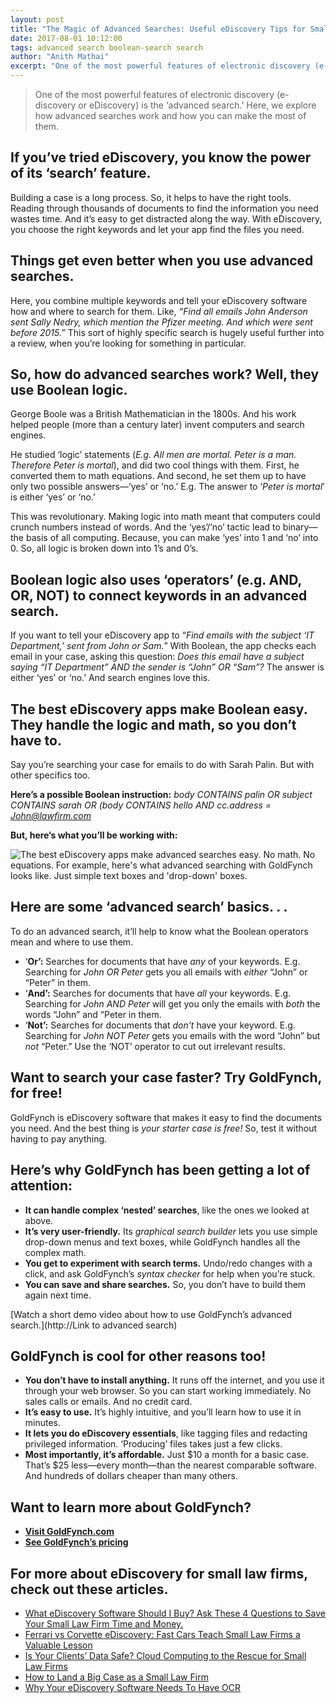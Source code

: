 ```yaml
---
layout: post
title: "The Magic of Advanced Searches: Useful eDiscovery Tips for Small Law Firms"
date: 2017-08-01 10:12:00
tags: advanced search boolean-search search
author: "Anith Mathai"
excerpt: "One of the most powerful features of electronic discovery (e-discovery or eDiscovery) is the ‘advanced search.’ Here, we explore how advanced searches work and how you can make the most of them."
---
```


> One of the most powerful features of electronic discovery (e-discovery or eDiscovery) is the ‘advanced search.’ Here, we explore how advanced searches work and how you can make the most of them.
## If you’ve tried eDiscovery, you know the power of its ‘search’ feature. 

Building a case is a long process. So, it helps to have the right tools. Reading through thousands of documents to find the information you need wastes time. And it’s easy to get distracted along the way. With eDiscovery, you choose the right keywords and let your app find the files you need. 

## Things get even better when you use advanced searches.

Here, you combine multiple keywords and tell your eDiscovery software how and where to search for them. Like, *“Find all emails John Anderson sent Sally Nedry, which mention the Pfizer meeting. And which were sent before 2015.”* This sort of highly specific search is hugely useful further into a review, when you’re looking for something in particular.  

## So, how do advanced searches work? Well, they use Boolean logic.

George Boole was a British Mathematician in the 1800s. And his work helped people (more than a century later) invent computers and search engines. 

He studied ‘logic’ statements (*E.g. All men are mortal. Peter is a man. Therefore Peter is mortal*), and did two cool things with them. First, he converted them to math equations. And second, he set them up to have only two possible answers—‘yes’ or ‘no.’ E.g. The answer to ‘*Peter is mortal*’ is either ‘yes’ or ‘no.’ 

This was revolutionary. Making logic into math meant that computers could crunch numbers instead of words. And the ‘yes’/’no’ tactic lead to binary—the basis of all computing. Because, you can make ‘yes’ into 1 and ‘no’ into 0. So, all logic is broken down into 1’s and 0’s. 

## Boolean logic also uses ‘operators’ (e.g. AND, OR, NOT) to connect keywords in an advanced search. 

If you want to tell your eDiscovery app to “*Find emails with the subject ‘IT Department,’ sent from John or Sam.*” With Boolean, the app checks each email in your case, asking this question: *Does this email have a subject saying “IT Department” AND the sender is “John” OR “Sam”?* The answer is either ‘yes’ or ‘no.’ And search engines love this.  

## The best eDiscovery apps make Boolean easy. They handle the logic and math, so you don’t have to.  

Say you’re searching your case for emails to do with Sarah Palin. But with other specifics too.  

**Here’s a possible Boolean instruction:** 
*body CONTAINS palin OR subject CONTAINS sarah OR (body CONTAINS hello AND cc.address = John@lawfirm.com* 

**But, here’s what you’ll be working with:** 

![The best eDiscovery apps make advanced searches easy. No math. No equations. For example, here's what advanced searching with GoldFynch looks like. Just simple text boxes and 'drop-down' boxes. ](https://d2mxuefqeaa7sj.cloudfront.net/s_261DB0C5B04E3A148C23BF65B14F0358C8ECA745A6E5156E438C6B2E64818579_1506600014730_image.png)

## Here are some ‘advanced search’ basics. . . 

To do an advanced search, it’ll help to know what the Boolean operators mean and where to use them.

- ‘**Or’:** Searches for documents that have *any* of your keywords. E.g. Searching for *John OR Peter* gets you all emails with *either* “John” or “Peter” in them. 
- ‘**And’:** Searches for documents that have *all* your keywords. E.g. Searching for *John AND Peter* will get you only the emails with *both* the words “John” and “Peter in them. 
- ‘**Not’:** Searches for documents that *don’t* have your keyword. E.g. Searching for *John NOT Peter* gets you emails with the word “John” but *not* “Peter.” Use the ‘NOT’ operator to cut out irrelevant results. 
## Want to search your case faster? Try GoldFynch, for free!

GoldFynch is eDiscovery software that makes it easy to find the documents you need. And the best thing is *your starter case is free!* So, test it without having to pay anything.   

## Here’s why GoldFynch has been getting a lot of attention:
- **It can handle complex ‘nested’ searches**, like the ones we looked at above.   
- **It’s very user-friendly.** Its *graphical search builder* lets you use simple drop-down menus and text boxes, while GoldFynch handles all the complex math.   
- **You get to experiment with search terms.** Undo/redo changes with a click, and ask GoldFynch’s *syntax checker* for help when you’re stuck. 
- **You can save and share searches.** So, you don’t have to build them again next time.  

[Watch a short demo video about how to use GoldFynch’s advanced search.](http://Link to advanced search) 

## GoldFynch is cool for other reasons too!
- **You don’t have to install anything.** It runs off the internet, and you use it through your web browser. So you can start working immediately. No sales calls or emails. And no credit card. 
- **It’s easy to use.** It’s highly intuitive, and you’ll learn how to use it in minutes. 
- **It lets you do eDiscovery essentials**, like tagging files and redacting privileged information. ‘Producing’ files takes just a few clicks. 
- **Most importantly, it’s affordable.** Just $10 a month for a basic case. That’s $25 less—every month—than the nearest comparable software. And hundreds of dollars cheaper than many others.
## Want to learn more about GoldFynch?
- [**Visit GoldFynch.com**](https://goldfynch.com/)
- [**See GoldFynch’s pricing**](https://goldfynch.com/pricing.html)
## For more about eDiscovery for small law firms, check out these articles.
- [What eDiscovery Software Should I Buy? Ask These 4 Questions to Save Your Small Law Firm Time and Money.](https://goldfynch.com/blog/2017/06/07/what-ediscovery-software-should-i-buy.html)
- [Ferrari vs Corvette eDiscovery: Fast Cars Teach Small Law Firms a Valuable Lesson](https://goldfynch.com/blog/2017/07/19/Ferrari-vs-Corvette-Ediscovery-Fast-Cars-Teach-Small-Law-Firms-a-Valuable-Lesson..html)
- [Is Your Clients’ Data Safe? Cloud Computing to the Rescue for Small Law Firms](https://goldfynch.com/blog/2017/06/06/is-your-clients-data-safe-cloud-computing-to-the-rescue-for-small-law-firms.html)
- [How to Land a Big Case as a Small Law Firm](https://goldfynch.com/blog/2017/05/16/how-to-land-a-big-case-as-a-small-law-firm.html)
- [Why Your eDiscovery Software Needs To Have OCR](https://goldfynch.com/blog/2016/12/20/why-your-e-discovery-software-needs-to-have-ocr.html)

